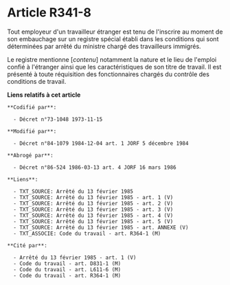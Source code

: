 # Article R341-8

Tout employeur d'un travailleur étranger est tenu de l'inscrire au moment de son embauchage sur un registre spécial établi
dans les conditions qui sont déterminées par arrêté du ministre chargé des travailleurs immigrés.

Le registre mentionne [*contenu*] notamment la nature et le lieu de l'emploi confié à l'étranger ainsi que les
caractéristiques de son titre de travail. Il est présenté à toute réquisition des fonctionnaires chargés du contrôle des
conditions de travail.

**Liens relatifs à cet article**

	**Codifié par**:

	  - Décret n°73-1048 1973-11-15

	**Modifié par**:

	  - Décret n°84-1079 1984-12-04 art. 1 JORF 5 décembre 1984

	**Abrogé par**:

	  - Décret n°86-524 1986-03-13 art. 4 JORF 16 mars 1986

	**Liens**:

	  - TXT_SOURCE: Arrêté du 13 février 1985
	  - TXT_SOURCE: Arrêté du 13 février 1985 - art. 1 (V)
	  - TXT_SOURCE: Arrêté du 13 février 1985 - art. 2 (V)
	  - TXT_SOURCE: Arrêté du 13 février 1985 - art. 3 (V)
	  - TXT_SOURCE: Arrêté du 13 février 1985 - art. 4 (V)
	  - TXT_SOURCE: Arrêté du 13 février 1985 - art. 5 (V)
	  - TXT_SOURCE: Arrêté du 13 février 1985 - art. ANNEXE (V)
	  - TXT_ASSOCIE: Code du travail - art. R364-1 (M)

	**Cité par**:

	  - Arrêté du 13 février 1985 - art. 1 (V)
	  - Code du travail - art. D831-1 (M)
	  - Code du travail - art. L611-6 (M)
	  - Code du travail - art. R364-1 (M)
